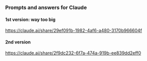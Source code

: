### Prompts and answers for Claude

#### 1st version: way too big
https://claude.ai/share/29ef091b-1982-4af6-a480-3170b966604f

#### 2nd version
https://claude.ai/share/2f9dc232-6f7a-474a-919b-ee839dd2eff0